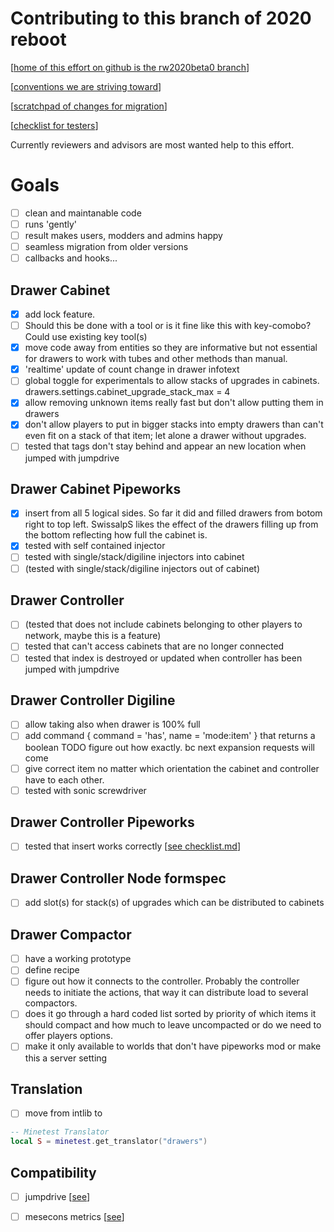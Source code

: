 Contributing to this branch of 2020 reboot
=============================================
[[home of this effort on github is the rw2020beta0 branch](https://github.com/SwissalpS/drawers/tree/rw2020beta0)]

[[conventions we are striving toward](conventions.md)]

[[scratchpad of changes for migration](rewriteChanges.md)]

[[checklist for testers](checklist.md)]

Currently reviewers and advisors are most wanted help to this effort.

Goals
=========
* [ ] clean and maintanable code
* [ ] runs 'gently'
* [ ] result makes users, modders and admins happy
* [ ] seamless migration from older versions
* [ ] callbacks and hooks...

Drawer Cabinet
----------------
* [x] add lock feature.
* [ ] Should this be done with a tool or is it fine like this with key-comobo?
        Could use existing key tool(s)
* [x] move code away from entities so they are informative but not essential
        for drawers to work with tubes and other methods than manual.
* [x] 'realtime' update of count change in drawer infotext
* [ ] global toggle for experimentals to allow stacks of upgrades in cabinets.
        drawers.settings.cabinet_upgrade_stack_max = 4
* [x] allow removing unknown items really fast but don't allow putting them in drawers
* [x] don't allow players to put in bigger stacks into empty drawers than can't
        even fit on a stack of that item; let alone a drawer without upgrades.
* [ ] tested that tags don't stay behind and appear an new location when jumped with jumpdrive

Drawer Cabinet Pipeworks
-------------------------
* [x] insert from all 5 logical sides. So far it did and filled drawers from
    botom right to top left. SwissalpS likes the effect of the drawers filling
    up from the bottom reflecting how full the cabinet is.
* [x] tested with self contained injector
* [ ] tested with single/stack/digiline injectors into cabinet
* [ ] (tested with single/stack/digiline injectors out of cabinet)

Drawer Controller
------------------
* [ ] (tested that does not include cabinets belonging to other players to network, maybe this is a feature)
* [ ] tested that can't access cabinets that are no longer connected
* [ ] tested that index is destroyed or updated when controller has been jumped with jumpdrive

Drawer Controller Digiline
-----------------------------
* [ ] allow taking also when drawer is 100% full
* [ ] add command { command = 'has', name = 'mode:item' } that returns a
    boolean TODO figure out how exactly. bc next expansion requests will come
* [ ] give correct item no matter which orientation the cabinet and controller
    have to each other.
* [ ] tested with sonic screwdriver

Drawer Controller Pipeworks
-----------------------------
* [ ] tested that insert works correctly [[see checklist.md](doc/checklist.md)]

Drawer Controller Node formspec
--------------------------------
* [ ] add slot(s) for stack(s) of upgrades which can be distributed to cabinets

Drawer Compactor
-----------------
* [ ] have a working prototype
* [ ] define recipe
* [ ] figure out how it connects to the controller. Probably the controller
    needs to initiate the actions, that way it can distribute load to several
    compactors.
* [ ] does it go through a hard coded list sorted by priority of which items it
    should compact and how much to leave uncompacted or do we need to offer
    players options.
* [ ] make it only available to worlds that don't have pipeworks mod or make this a server setting

Translation
-------------
* [ ] move from intlib to
```lua
-- Minetest Translator
local S = minetest.get_translator("drawers")
```

Compatibility
----------------
* [ ] jumpdrive [[see](https://github.com/mt-mods/jumpdrive/blob/d836cc0569b26f1e155d7eb53cb1e1b13ad927da/move/move.lua#L148)]
* [ ] mesecons metrics [[see](https://github.com/minetest-monitoring/monitoring_drawers/tree/master)]


